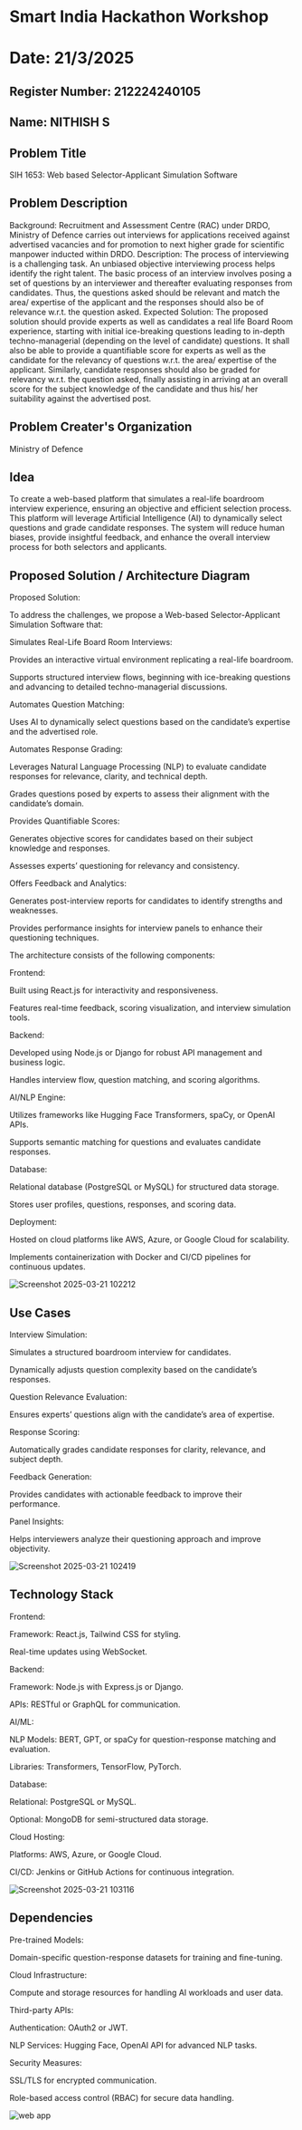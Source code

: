 # Smart India Hackathon Workshop
# Date: 21/3/2025
## Register Number: 212224240105
## Name: NITHISH S
## Problem Title
SIH 1653: Web based Selector-Applicant Simulation Software
## Problem Description
Background: Recruitment and Assessment Centre (RAC) under DRDO, Ministry of Defence carries out interviews for applications received against advertised vacancies and for promotion to next higher grade for scientific manpower inducted within DRDO. Description: The process of interviewing is a challenging task. An unbiased objective interviewing process helps identify the right talent. The basic process of an interview involves posing a set of questions by an interviewer and thereafter evaluating responses from candidates. Thus, the questions asked should be relevant and match the area/ expertise of the applicant and the responses should also be of relevance w.r.t. the question asked. Expected Solution: The proposed solution should provide experts as well as candidates a real life Board Room experience, starting with initial ice-breaking questions leading to in-depth techno-managerial (depending on the level of candidate) questions. It shall also be able to provide a quantifiable score for experts as well as the candidate for the relevancy of questions w.r.t. the area/ expertise of the applicant. Similarly, candidate responses should also be graded for relevancy w.r.t. the question asked, finally assisting in arriving at an overall score for the subject knowledge of the candidate and thus his/ her suitability against the advertised post.

## Problem Creater's Organization
Ministry of Defence

## Idea
To create a web-based platform that simulates a real-life boardroom interview experience, ensuring an objective and efficient selection process. This platform will leverage Artificial Intelligence (AI) to dynamically select questions and grade candidate responses. The system will reduce human biases, provide insightful feedback, and enhance the overall interview process for both selectors and applicants.

## Proposed Solution / Architecture Diagram
Proposed Solution:

To address the challenges, we propose a Web-based Selector-Applicant Simulation Software that:

Simulates Real-Life Board Room Interviews:

Provides an interactive virtual environment replicating a real-life boardroom.

Supports structured interview flows, beginning with ice-breaking questions and advancing to detailed techno-managerial discussions.

Automates Question Matching:

Uses AI to dynamically select questions based on the candidate’s expertise and the advertised role.

Automates Response Grading:

Leverages Natural Language Processing (NLP) to evaluate candidate responses for relevance, clarity, and technical depth.

Grades questions posed by experts to assess their alignment with the candidate’s domain.

Provides Quantifiable Scores:

Generates objective scores for candidates based on their subject knowledge and responses.

Assesses experts’ questioning for relevancy and consistency.

Offers Feedback and Analytics:

Generates post-interview reports for candidates to identify strengths and weaknesses.

Provides performance insights for interview panels to enhance their questioning techniques.



The architecture consists of the following components:

Frontend:

Built using React.js for interactivity and responsiveness.

Features real-time feedback, scoring visualization, and interview simulation tools.

Backend:

Developed using Node.js or Django for robust API management and business logic.

Handles interview flow, question matching, and scoring algorithms.

AI/NLP Engine:

Utilizes frameworks like Hugging Face Transformers, spaCy, or OpenAI APIs.

Supports semantic matching for questions and evaluates candidate responses.

Database:

Relational database (PostgreSQL or MySQL) for structured data storage.

Stores user profiles, questions, responses, and scoring data.

Deployment:

Hosted on cloud platforms like AWS, Azure, or Google Cloud for scalability.

Implements containerization with Docker and CI/CD pipelines for continuous updates.


![Screenshot 2025-03-21 102212](https://github.com/user-attachments/assets/5715f17b-3f17-44c2-bc74-8e5ca2ae3adc)

## Use Cases
Interview Simulation:

Simulates a structured boardroom interview for candidates.

Dynamically adjusts question complexity based on the candidate’s responses.

Question Relevance Evaluation:

Ensures experts’ questions align with the candidate’s area of expertise.

Response Scoring:

Automatically grades candidate responses for clarity, relevance, and subject depth.

Feedback Generation:

Provides candidates with actionable feedback to improve their performance.

Panel Insights:

Helps interviewers analyze their questioning approach and improve objectivity.

![Screenshot 2025-03-21 102419](https://github.com/user-attachments/assets/e2c76192-720e-4d56-a78c-921c69afbce3)


## Technology Stack

Frontend:

Framework: React.js, Tailwind CSS for styling.

Real-time updates using WebSocket.

Backend:

Framework: Node.js with Express.js or Django.

APIs: RESTful or GraphQL for communication.

AI/ML:

NLP Models: BERT, GPT, or spaCy for question-response matching and evaluation.

Libraries: Transformers, TensorFlow, PyTorch.

Database:

Relational: PostgreSQL or MySQL.

Optional: MongoDB for semi-structured data storage.

Cloud Hosting:

Platforms: AWS, Azure, or Google Cloud.

CI/CD: Jenkins or GitHub Actions for continuous integration.

![Screenshot 2025-03-21 103116](https://github.com/user-attachments/assets/7ca6fda3-82da-4622-ad41-a9b11bd611e3)



## Dependencies

Pre-trained Models:

Domain-specific question-response datasets for training and fine-tuning.

Cloud Infrastructure:

Compute and storage resources for handling AI workloads and user data.

Third-party APIs:

Authentication: OAuth2 or JWT.

NLP Services: Hugging Face, OpenAI API for advanced NLP tasks.

Security Measures:

SSL/TLS for encrypted communication.

Role-based access control (RBAC) for secure data handling.

![web app](https://github.com/user-attachments/assets/5f436dd7-a694-45d1-81d2-8386a2037205)


